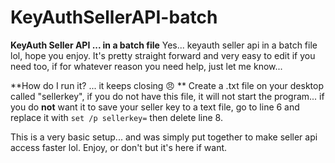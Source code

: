 # KeyAuthSellerAPI-batch

**KeyAuth Seller API ... in a batch file** Yes... keyauth seller api in a batch file lol, hope you enjoy. It's pretty straight forward and very easy to edit if you need too, if for whatever reason you need help, just let me know...   

**How do I run it? ... it keeps closing :angry:  ** Create a .txt file on your desktop called "sellerkey", if you do not have this file, it will not start the program... if you do **not** want it to save your seller key to a text file, go to line 6 and replace it with `set /p sellerkey=` then delete line 8.  

This is a very basic setup... and was simply put together to make seller api access faster lol. Enjoy, or don't  but it's here if want.
